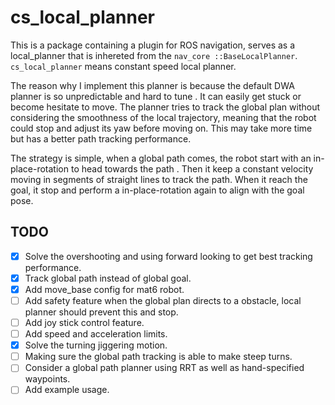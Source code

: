 # cs_local_planner

This is a package containing a plugin for ROS navigation, serves as a local_planner that is inhereted from the `nav_core
::BaseLocalPlanner`. `cs_local_planner` means constant speed local planner.

The reason why I implement this planner is because the default DWA planner is so unpredictable and hard to tune
. It can easily get stuck or become hesitate to move. The planner tries to track the global plan without considering the smoothness
  of the local trajectory, meaning that the robot could stop and adjust its yaw before moving on. This may take more
   time but has a better path tracking performance.

The strategy is simple, when a global path comes, the robot start with an in-place-rotation to head towards the path
. Then it keep a constant velocity moving in segments of straight lines to track the path. 
When it reach the goal, it stop and perform a in-place-rotation again to align with the goal pose.

## TODO

- [x] Solve the overshooting and using forward looking to get best tracking performance.
- [x] Track global path instead of global goal.
- [x] Add move_base config for mat6 robot.
- [ ] Add safety feature when the global plan directs to a obstacle, local planner should prevent this and stop.
- [ ] Add joy stick control feature.
- [ ] Add speed and acceleration limits.
- [x] Solve the turning jiggering motion.
- [ ] Making sure the global path tracking is able to make steep turns.
- [ ] Consider a global path planner using RRT as well as hand-specified waypoints.
- [ ] Add example usage.
